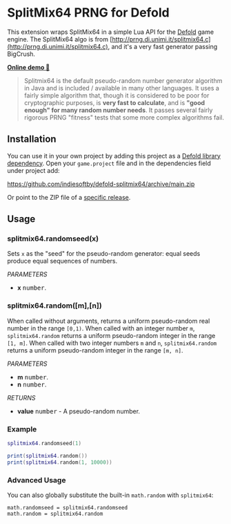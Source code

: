 # SplitMix64 PRNG for Defold

This extension wraps SplitMix64 in a simple Lua API for the [Defold](https://defold.com/) game engine. The SplitMix64 algo is from [http://prng.di.unimi.it/splitmix64.c](http://prng.di.unimi.it/splitmix64.c), and it's a very fast generator passing BigCrush.

[**Online demo 🐲**](https://indiesoftby.github.io/defold-splitmix64/index.html)

> Splitmix64 is the default pseudo-random number generator algorithm in Java and is included / available in many other languages. It uses a fairly simple algorithm that, though it is considered to be poor for cryptographic purposes, is **very fast to calculate**, and is **"good enough" for many random number needs**. It passes several fairly rigorous PRNG "fitness" tests that some more complex algorithms fail.

## Installation

You can use it in your own project by adding this project as a [Defold library dependency](http://www.defold.com/manuals/libraries/). Open your `game.project` file and in the dependencies field under project add:

https://github.com/indiesoftby/defold-splitmix64/archive/main.zip

Or point to the ZIP file of a [specific release](https://github.com/indiesoftby/defold-splitmix64/releases).

## Usage

### splitmix64.randomseed(x)
Sets `x` as the "seed" for the pseudo-random generator: equal seeds produce equal sequences of numbers.

_PARAMETERS_
* __x__ <kbd>number</kbd>.

### splitmix64.random([m],[n])
When called without arguments, returns a uniform pseudo-random real number in the range `[0,1)`. When called with an integer number `m`, `splitmix64.random` returns a uniform pseudo-random integer in the range `[1, m]`. When called with two integer numbers `m` and `n`, `splitmix64.random` returns a uniform pseudo-random integer in the range `[m, n]`.

_PARAMETERS_
* __m__ <kbd>number</kbd>.
* __n__ <kbd>number</kbd>.

_RETURNS_
* __value__ <kbd>number</kbd> - A pseudo-random number.

### Example

```lua
splitmix64.randomseed(1)

print(splitmix64.random())
print(splitmix64.random(1, 10000))
```

### Advanced Usage

You can also globally substitute the built-in `math.random` with `splitmix64`:

```
math.randomseed = splitmix64.randomseed
math.random = splitmix64.random
```
